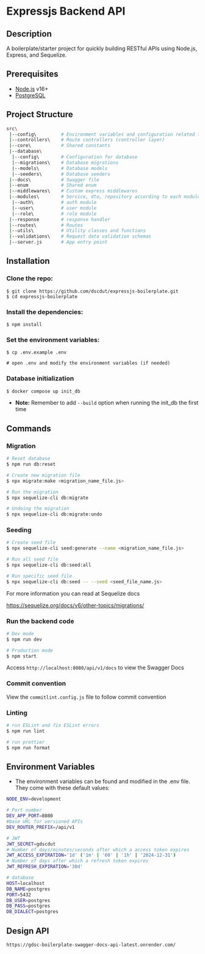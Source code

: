 # Expressjs Backend API

## Description

A boilerplate/starter project for quickly building RESTful APIs using Node.js, Express, and Sequelize.

## Prerequisites

- [Node.js](https://nodejs.org/en) v16+
- [PostgreSQL](https://www.postgresql.org/)

## Project Structure

```bash
src\
 |--config\         # Environment variables and configuration related things
 |--controllers\    # Route controllers (controller layer)
 |--core\           # Shared constants
 |--database\
  |--config\        # Configuration for database
  |--migrations\    # Database migrations
  |--models\        # Database models
  |--seeders\       # Database seeders
 |--docs\           # Swagger file
 |--enum            # Shared enum
 |--middlewares\    # Custom express middlewares
 |--modules\        # Service, dto, repository according to each module
  |--auth\          # auth module
  |--user\          # user module
  |--role\          # role module
 |--response        # response handler
 |--routes\         # Routes
 |--utils\          # Utility classes and functions
 |--validations\    # Request data validation schemas
 |--server.js       # App entry point
```

## Installation

### Clone the repo:

```
$ git clone https://github.com/dscdut/expressjs-boilerplate.git
$ cd expressjs-boilerplate
```

### Install the dependencies:

```
$ npm install
```

### Set the environment variables:

```
$ cp .env.example .env

# open .env and modify the environment variables (if needed)
```

### Database initialization

```bash
$ docker compose up init_db
```

- **Note:** Remember to add `--build` option when running the init_db the first time

## Commands

### Migration

```bash
# Reset database
$ npm run db:reset

# Create new migration file
$ npx migrate:make <migration_name_file.js>

# Run the migration
$ npx sequelize-cli db:migrate

# Undoing the migration
$ npx sequelize-cli db:migrate:undo
```

### Seeding

```bash
# Create seed file
$ npx sequelize-cli seed:generate --name <migration_name_file.js>

# Run all seed file
$ npx sequelize-cli db:seed:all

# Run specific seed file
$ npx sequelize-cli db:seed -- --seed <seed_file_name.js>
```

For more information you can read at Sequelize docs

https://sequelize.org/docs/v6/other-topics/migrations/

### Run the backend code

```bash
# Dev mode
$ npm run dev

# Production mode
$ npm start
```

Access `http://localhost:8080/api/v1/docs` to view the Swagger Docs

### Commit convention

View the `commitlint.config.js` file to follow commit convention

### Linting

```bash
# run ESLint and fix ESLint errors
$ npm run lint

# run prettier
$ npm run format
```

## Environment Variables

- The environment variables can be found and modified in the .env file. They come with these default values:

```bash
NODE_ENV=development

# Port number
DEV_APP_PORT=8080
#base URL for versioned APIs
DEV_ROUTER_PREFIX=/api/v1

# JWT
JWT_SECRET=gdscdut
# Number of days/minutes/seconds after which a access token expires
JWT_ACCESS_EXPIRATION='1d' ('1m' | '60' | '1h' | '2024-12-31')
# Number of days after which a refresh token expires
JWT_REFRESH_EXPIRATION='30d'

# database
HOST=localhost
DB_NAME=postgres
PORT=5432
DB_USER=postgres
DB_PASS=postgres
DB_DIALECT=postgres
```

## Design API

```sh
https://gdsc-boilerplate-swagger-docs-api-latest.onrender.com/
```
